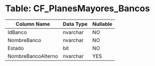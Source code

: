 # Table: CF_PlanesMayores_Bancos

| Column Name | Data Type | Nullable |
|-------------|-----------|----------|
| IdBanco | nvarchar | NO |
| NombreBanco | nvarchar | NO |
| Estado | bit | NO |
| NombreBancoAlterno | nvarchar | YES |

